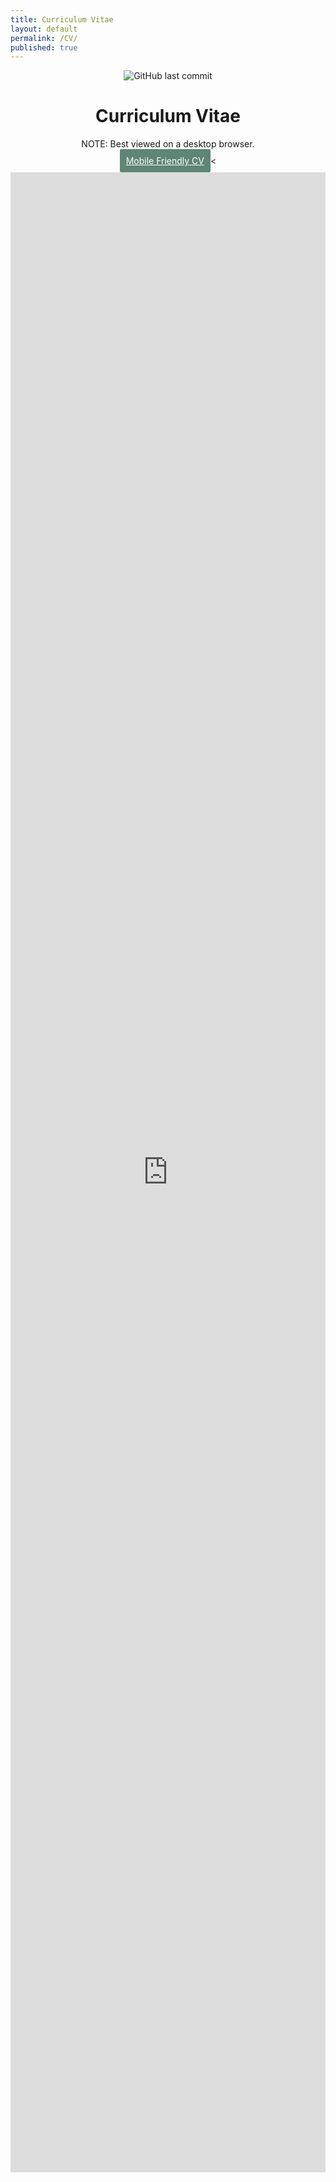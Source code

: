 ```yaml
---
title: Curriculum Vitae
layout: default
permalink: /CV/
published: true
---
```

<div align="center">
  
 ![GitHub last commit](https://img.shields.io/github/last-commit/meganstumpf/meganstumpf.github.io?path=_pages%2FCV.md&style=plastic&label=Last%20Updated&labelColor=%235F8575%09&color=%23353935%09)
 
  <h1>Curriculum Vitae</h1>
  NOTE: Best viewed on a desktop browser. <br>
  <a href="https://meganstumpf.github.io/assets/CV.pdf" target="_blank" style="display: inline-block; padding: 10px 10px; background-color: #5F8575; color: white; text-decoration: bold; border-radius: 2px;">Mobile Friendly CV</a><<br>
  <div style="max-width: 600px; width: 100%; overflow: auto;">
    <iframe src="https://meganstumpf.github.io/assets/CV.pdf" style="width: 100%; height: 80vh; border: none;"></iframe>
  </div>
</div>



